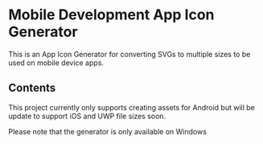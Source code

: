 # Mobile Development App Icon Generator

This is an App Icon Generator for converting SVGs to multiple sizes
to be used on mobile device apps.

## Contents
This project currently only supports creating assets for Android but will be update to 
support iOS and UWP file sizes soon.

Please note that the generator is only available on Windows
